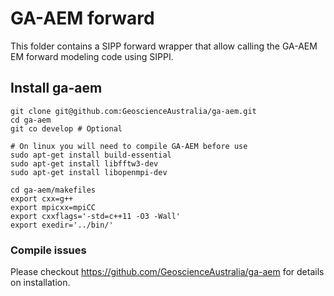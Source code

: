 # GA-AEM forward
This folder contains a SIPP forward wrapper that allow calling the GA-AEM EM forward modeling code using SIPPI.

## Install ga-aem


    git clone git@github.com:GeoscienceAustralia/ga-aem.git
    cd ga-aem
    git co develop # Optional

    # On linux you will need to compile GA-AEM before use
    sudo apt-get install build-essential
    sudo apt-get install libfftw3-dev
    sudo apt-get install libopenmpi-dev

    cd ga-aem/makefiles
    export cxx=g++
    export mpicxx=mpiCC
    export cxxflags='-std=c++11 -O3 -Wall'
    export exedir='../bin/'


### Compile issues 
Please checkout https://github.com/GeoscienceAustralia/ga-aem for details on installation.


